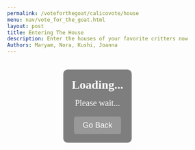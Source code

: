 ```yaml
---
permalink: /voteforthegoat/calicovote/house
menu: nav/vote_for_the_goat.html
layout: post
title: Entering The House
description: Enter the houses of your favorite critters now
Authors: Maryam, Nora, Kushi, Joanna
---
```

<html>
<head>
    <meta charset="UTF-8">
    <meta name="viewport" content="width=device-width, initial-scale=1.0">
    <title>House Page</title>
    <style>
        /* Base Styles */
        body {
            font-family: "Times New Roman", Times, serif;
            transition: background-color 0.5s ease;
            color: #fff;
            margin: 0;
            padding: 0;
            min-height: 100vh;
            display: flex;
            justify-content: center;
            align-items: center;
            flex-direction: column;
        }
        /* Content Container */
        .content {
            padding: 20px;
            max-width: 600px;
            margin: 20px;
            border-radius: 10px;
            text-align: center;
            background: rgba(0, 0, 0, 0.5);
        }
        /* House Information */
        .house-info {
            font-size: 28px;
            font-weight: bold;
            margin-bottom: 15px;
        }
        .message {
            font-size: 20px;
            margin-bottom: 20px;
        }
        /* Button Styles */
        .button {
            padding: 10px 20px;
            font-size: 18px;
            border: none;
            border-radius: 5px;
            cursor: pointer;
            background-color: rgba(255, 255, 255, 0.2);
            color: #fff;
            transition: background-color 0.3s ease;
        }
        .button:hover {
            background-color: rgba(255, 255, 255, 0.4);
        }
    </style>
</head>
<body>
    <div class="content">
        <div id="houseInfo" class="house-info">Loading...</div>
        <div id="message" class="message">Please wait...</div>
        <button id="backButton" class="button">Go Back</button>
    </div>
    <script>
        // Function to get the most recent vote from localStorage
        function getLatestVote() {
            const votes = JSON.parse(localStorage.getItem('votes') || '[]');
            return votes.length > 0 ? votes[votes.length - 1] : null;
        }
        const selectedHouse = getLatestVote();
        const houseInfo = document.getElementById('houseInfo');
        const message = document.getElementById('message');
        const backButton = document.getElementById('backButton');
        // Function to set the background color and content based on the selected house
        function renderHousePage(house) {
            // Clear any previous content
            houseInfo.textContent = "";
            message.textContent = "";
            // Set styles and content based on the selected house
            switch (house) {
                case 'Adventure Play':
                    document.body.style.backgroundColor = 'green';
                    houseInfo.textContent = "Welcome to the Adventure Play House!";
                    message.textContent = "Explore and have fun!";
                    break;
                case 'Sylvanian Family Restaurant':
                    document.body.style.backgroundColor = 'blue';
                    houseInfo.textContent = "Welcome to the Sylvanian Family Restaurant House!";
                    message.textContent = "Join us for a delightful meal!";
                    break;
                case 'Magical Mermaid Castle':
                    document.body.style.backgroundColor = 'purple';
                    houseInfo.textContent = "Welcome to the Magical Mermaid Castle!";
                    message.textContent = "Dive into an enchanting experience!";
                    break;
                case 'Woody School':
                    document.body.style.backgroundColor = 'goldenrod';
                    houseInfo.textContent = "Welcome to the Woody School House!";
                    message.textContent = "Get ready to learn and grow!";
                    break;
                case 'Spooky Surprise Haunted':
                    document.body.style.backgroundColor = 'darkred';
                    houseInfo.textContent = "Welcome to the Spooky Surprise Haunted House!";
                    message.textContent = "Dare to enter the haunted halls!";
                    break;
                case 'Brick Oven Bakery':
                    document.body.style.backgroundColor = 'orange';
                    houseInfo.textContent = "Welcome to the Brick Oven Bakery House!";
                    message.textContent = "Smell the freshly baked goodies!";
                    break;
                default:
                    document.body.style.backgroundColor = 'white';
                    houseInfo.textContent = "House not found.";
                    message.textContent = "Please go back and select a house.";
            }
        }
        // Function to handle the "Go Back" button click
        function goBack() {
            window.history.back(); // Navigate to the previous page
        }
        // Set up the "Go Back" button event listener
        backButton.addEventListener('click', goBack);
        // Run the function only if `selectedHouse` exists
        if (selectedHouse) {
            renderHousePage(selectedHouse);
        } else {
            houseInfo.textContent = "No house selected.";
            message.textContent = "Please go back and select a house.";
        }
    </script>
</body>
</html>
